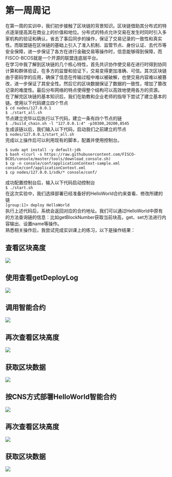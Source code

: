 # 第一周周记
在第一周的实训中，我们初步接触了区块链的背景知识。区块链借助其分布式的特点逐渐提高其在商业上的价值和地位。分布式的特点允许交易在发生时同时引入多家机构的验证和确认，省去了事后同步的操作，保证了交易记录的一致性和真实性。而联盟链在区块链的基础上引入了准入机制、监管节点、身份认证、去代币等安全保障，进一步保证了各方在进行金融交易等操作时，信息能够得到保障，而FISCO-BCOS就是一个开源的联盟连底层平台。  
在学习中我了解到区块链的几个核心特性，首先共识协作使交易在进行时得到协同计算和群体验证，在多方的监督和验证下，交易变得更加准确、可信。其次区块链由于密码学的应用，确保了信息在传输过程中难以被破解，也使交易内容难以被篡改，进一步保证了其安全性。然后它的区块数据保证了数据的一致性，增加了篡改记录的难度性。最后分布网络的特点使得整个结构可以高效地使用各方的资源。  
在了解完区块链的基本知识后，我们在助教和企业老师的指导下尝试了建立基本的链。使用以下代码建立四个节点  
```$ cd nodes/127.0.0.1```  
```$ ./start_all.sh```  
节点建立完毕以后执行以下代码，建立一条有四个节点的链  
```$ ./build_chain.sh -l "127.0.0.1:4" -p30300,20200,8545```  
生成该链以后，我们输入以下代码，启动我们之前建立的节点  
```$ nodes/127.0.0.1/start_all.sh```  
完成以上操作后可以利用现有的脚本，配置并使用控制台。  
```$ cd ~/fisco  
$ sudo apt install -y default-jdk  
$ bash <(curl -s https://raw.githubusercontent.com/FISCO-BCOS/console/master/tools/download_console.sh)  
$ cp -n console/conf/applicationContext-sample.xml console/conf/applicationContext.xml  
$ cp nodes/127.0.0.1/sdk/* console/conf/
```  
成功配置控制台后，输入以下代码启动控制台  
```$ ./start.sh```  
在这次实验中，我们选择部署已经准备好的HelloWorld合约来查看、修改所建的链  
```[group:1]> deploy HelloWorld```  
执行上述代码后，系统会返回对应的合约地址。我们可以通过HelloWorld中原有的方法查询链的信息：比如getBlockNumber获取当前块高，get、set方法进行内容输出、设置name等操作。  
熟悉相关操作后，我尝试完成实训课上的练习，以下是操作结果：  
## 查看区块高度 
![](https://github.com/fisco-bcos-group1/WeBank/blob/master/day1/JianhengLiang/pic/20190602221928.png)  
  
## 使用查看getDeployLog
![](https://github.com/fisco-bcos-group1/WeBank/blob/master/day1/JianhengLiang/pic/20190602221940.png)  
  
## 调用智能合约
![](https://github.com/fisco-bcos-group1/WeBank/blob/master/day1/JianhengLiang/pic/20190602221944.png) 
  
## 再次查看区块高度
![](https://github.com/fisco-bcos-group1/WeBank/blob/master/day1/JianhengLiang/pic/20190602221949.png) 
  
## 获取区块数据
![](https://github.com/fisco-bcos-group1/WeBank/blob/master/day1/JianhengLiang/pic/20190602221955.png) 
  
## 按CNS方式部署HelloWorld智能合约
![](https://github.com/fisco-bcos-group1/WeBank/blob/master/day1/JianhengLiang/pic/20190602221958.png) 
  
## 再次查看区块高度
![](https://github.com/fisco-bcos-group1/WeBank/blob/master/day1/JianhengLiang/pic/20190602222002.png)   

  
## 获取区块数据
![](https://github.com/fisco-bcos-group1/WeBank/blob/master/day1/JianhengLiang/pic/20190602222005.png) 
